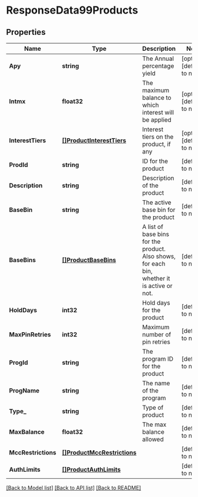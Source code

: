 # ResponseData99Products

## Properties
Name | Type | Description | Notes
------------ | ------------- | ------------- | -------------
**Apy** | **string** | The Annual percentage yield | [optional] [default to null]
**Intmx** | **float32** | The maximum balance to which interest will be applied | [optional] [default to null]
**InterestTiers** | [**[]ProductInterestTiers**](Product_interest_tiers.md) | Interest tiers on the product, if any | [optional] [default to null]
**ProdId** | **string** | ID for the product | [default to null]
**Description** | **string** | Description of the product | [default to null]
**BaseBin** | **string** | The active base bin for the product | [default to null]
**BaseBins** | [**[]ProductBaseBins**](Product_base_bins.md) | A list of base bins for the product. Also shows, for each bin, whether it is active or not. | [default to null]
**HoldDays** | **int32** | Hold days for the product | [default to null]
**MaxPinRetries** | **int32** | Maximum number of pin retries | [default to null]
**ProgId** | **string** | The program ID for the product | [default to null]
**ProgName** | **string** | The name of the program | [default to null]
**Type_** | **string** | Type of product | [default to null]
**MaxBalance** | **float32** | The max balance allowed | [default to null]
**MccRestrictions** | [**[]ProductMccRestrictions**](Product_mcc_restrictions.md) |  | [default to null]
**AuthLimits** | [**[]ProductAuthLimits**](Product_auth_limits.md) |  | [default to null]

[[Back to Model list]](../README.md#documentation-for-models) [[Back to API list]](../README.md#documentation-for-api-endpoints) [[Back to README]](../README.md)

